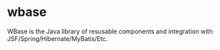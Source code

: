 wbase
=====

WBase is the Java library of resusable components and integration with JSF/Spring/Hibernate/MyBatis/Etc.

